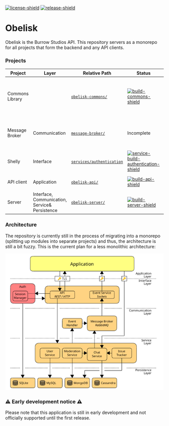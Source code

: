 [license]: LICENSE
[license-shield]: https://img.shields.io/badge/License-MIT-yellow.svg
[release]: https://github.com/BurrowStudios/Obelisk/releases
[release-shield]: https://img.shields.io/github/release/BurrowStudios/Obelisk.svg

[![license-shield][]][license]
[![release-shield][]][release]

# Obelisk

Obelisk is the Burrow Studios API. This repository servers as a monorepo for all projects that form the backend and any
API clients.

### Projects

[build-commons]: https://github.com/BurrowStudios/Obelisk/actions/workflows/build-commons.yaml
[build-commons-shield]: https://img.shields.io/github/actions/workflow/status/BurrowStudios/Obelisk/build-commons.yaml
[build-commons-http]: https://github.com/BurrowStudios/Obelisk/actions/workflows/build-commons-http.yaml
[build-commons-http-shield]: https://img.shields.io/github/actions/workflow/status/BurrowStudios/Obelisk/build-commons-http.yaml
[service-build-authentication]: https://github.com/BurrowStudios/Obelisk/actions/workflows/service-build-authentication.yaml
[service-build-authentication-shield]: https://img.shields.io/github/actions/workflow/status/BurrowStudios/Obelisk/service-build-authentication.yaml
[build-api]: https://github.com/BurrowStudios/Obelisk/actions/workflows/build-api.yaml
[build-api-shield]: https://img.shields.io/github/actions/workflow/status/BurrowStudios/Obelisk/build-api.yaml
[build-server]: https://github.com/BurrowStudios/Obelisk/actions/workflows/build-server.yaml
[build-server-shield]: https://img.shields.io/github/actions/workflow/status/BurrowStudios/Obelisk/build-server.yaml

| Project         | Layer                                          | Relative Path                                        | Status                                                                   | Description                                                                         |
|-----------------|------------------------------------------------|------------------------------------------------------|--------------------------------------------------------------------------|-------------------------------------------------------------------------------------|
| Commons Library |                                                | [`obelisk-commons/`](obelisk-commons)                | [![build-commons-shield][]][build-commons]                               | Some utilities commonly used in multiple Obelisk services and components            |
| Message Broker  | Communication                                  | [`message-broker/`](message-broker)                  | Incomplete                                                               | Template setup for the [RabbitMQ](https://www.rabbitmq.com/) backend message broker |
| Shelly          | Interface                                      | [`services/authentication`](services/authentication) | [![service-build-authentication-shield][]][service-build-authentication] | Authentication service                                                              |
| API client      | Application                                    | [`obelisk-api/`](obelisk-api)                        | [![build-api-shield][]][build-api]                                       | Burrow Studios API client library                                                   |
| Server          | Interface, Communication, Service& Persistence | [`obelisk-server/`](obelisk-server)                  | [![build-server-shield][]][build-server]                                 | Monolithic backend server (legacy)                                                  |

### Architecture

The repository is currently still in the process of migrating into a monorepo (splitting up modules into separate
projects) and thus, the architecture is still a bit fuzzy. This is the current plan for a less monolithic architecture:

![](res/architecture.png)

### ⚠️ Early development notice ⚠️

Please note that this application is still in early development and not officially supported until the first release.
